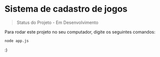 <h1>Sistema de cadastro de jogos</h1>

> Status do Projeto - Em Desenvolvimento

Para rodar este projeto no seu computador, digite os seguintes comandos:

```
node app.js
```

:)